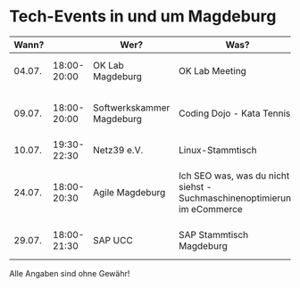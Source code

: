 # Tech-Events in und um Magdeburg

| Wann?    | | Wer?                      | Was?                                           | Wo?                          |                                                                                     |
|------------|---|---------------------------|------------------------------------------------|------------------------------|-------------------------------------------------------------------------------------|
| 04.07. | 18:00-20:00 | OK Lab Magdeburg | OK Lab Meeting | in:takt, Breiter Weg 28, 39104 Magdeburg | [Meetup.com](https://www.meetup.com/OK-Lab-Magdeburg/events/262379733) |
| 09.07. | 18:00-20:00 | Softwerkskammer Magdeburg | Coding Dojo - Kata Tennis | advanto Software GmbH, Mittelstraße 10, 39114 Magdeburg | [Meetup.com](https://www.meetup.com/Softwerkskammer-Magdeburg/events/jkngwqyzkbmb/) |
| 10.07. | 19:30-22:30 | Netz39 e.V. | Linux-Stammtisch | Leibnizstr. 32, 39104 Magdeburg | [Netz39 e.V.](http://www.netz39.de/events/event/linux-stammtisch/) |
| 24.07. | 18:00-20:30 | Agile Magdeburg | Ich SEO was, was du nicht siehst - Suchmaschinenoptimierung im eCommerce | marmelade GmbH/webvariants GmbH Otto-von-Guericke Str. 87a, 39104 Magdeburg | [Meetup.com](https://www.meetup.com/Agile-Magdeburg/events/262506721/) |
| 29.07. | 18:00-21:30 | SAP UCC | SAP Stammtisch Magdeburg | Universitätsplatz 12, 39104 Magdeburg | [XING-Gruppe](https://www.xing.com/events/sap-stammtisch-magdeburg-2117222) |

Alle Angaben sind ohne Gewähr!
